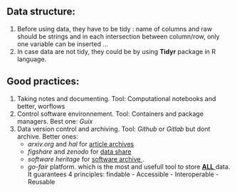 ## Data structure:
  1. Before using data, they have to be tidy : name of columns and raw should be strings and in each intersection between column/row, only one variable can be inserted ...
  2. In case data are not tidy, they could be by using **Tidyr** package in R language.
  
  
 ## Good practices:
  1. Taking notes and documenting. Tool: Computational notebooks and better, worflows
  2. Control software environnement. Tool: Containers and package managers. Best one: *Guix* 
  3. Data version control and archiving. Tool: *Github* or *Gitlab* but dont archive. Better ones: 
      - *arxiv.org* and *hal* for <ins>article archives</ins>
      - *figshare* and *zenodo* for <ins>data share</ins>
      - *software heritage* for <ins> software archive </ins>. 
      - *go-fair* platform. which is the most and usefull tool to store <ins> **ALL** </ins> data. It guarantees 4 principles: findable - Accessible - Interoperable - Reusable 
  
